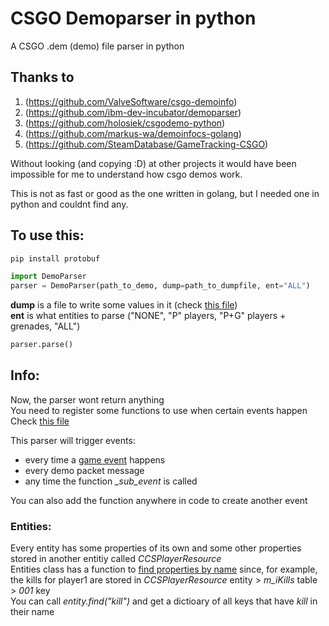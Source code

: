 # CSGO Demoparser in python

A CSGO .dem (demo) file parser in python

## Thanks to
1. (https://github.com/ValveSoftware/csgo-demoinfo)
2. (https://github.com/ibm-dev-incubator/demoparser)
3. (https://github.com/holosiek/csgodemo-python)
4. (https://github.com/markus-wa/demoinfocs-golang)
5. (https://github.com/SteamDatabase/GameTracking-CSGO)  
  
Without looking (and copying :D) at other projects it would have been impossible for me to understand how csgo demos work.  
  
This is not as fast or good as the one written in golang, but I needed one in python and couldnt find any.  

## To use this:
```cmd
pip install protobuf
```

```python
import DemoParser
parser = DemoParser(path_to_demo, dump=path_to_dumpfile, ent="ALL")
```
**dump** is a file to write some values in it (check [this file](https://github.com/ZaharX97/CSGOdemoPythonParser/blob/master/example/dump_with_player_entities.txt))  
**ent** is what entities to parse ("NONE", "P" players, "P+G" players + grenades, "ALL")  
```python
parser.parse()
```
  
## Info:
  
Now, the parser wont return anything  
You need to register some functions to use when certain events happen  
Check [this file](https://github.com/ZaharX97/CSGOdemoPythonParser/blob/master/example/round_stats.py)  
  
This parser will trigger events:  
* every time a [game event](https://github.com/ZaharX97/CSGOdemoPythonParser/blob/master/example/dump_with_player_entities.txt#L1146) happens  
* every demo packet message  
* any time the function *_sub_event* is called  
  
You can also add the function anywhere in code to create another event

### Entities:  
  
Every entity has some properties of its own and some other properties stored in another entitiy called *CCSPlayerResource*  
Entities class has a function to [find properties by name](https://github.com/ZaharX97/CSGOdemoPythonParser/blob/master/structures.py#L202) since, for example, the kills for player1 are stored in *CCSPlayerResource* entity > *m_iKills* table > *001* key  
You can call *entity.find("kill")* and get a dictioary of all keys that have *kill* in their name  
